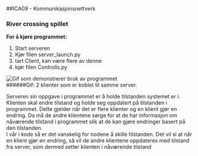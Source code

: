 ##ICA09 - Kommunikasjonsnettverk</br>
### River crossing spillet

**For å kjøre programmet: </br>**
1. Start serveren</br>
2. Kjør filen server_launch.py</br>
3. tart Client, kan være flere av denne</br>
4. kjør filen Controlls.py</br>

![Gif som demonstrerer bruk av programmet](https://i.gyazo.com/cd7066d9f10e0443f774723437c44a11.gif "Bilde av 2 klienter koblet til samme server")</br>
######Gif: 2 klienter som er koblet til samme server. 

Serveren sin oppgave i programmet er å holde tilstanden systemet er i. Klienten skal endre tilstand og holde seg oppdatert på tilstanden i programmet. Dette gjelder når det er flere klienter og en klient gjør en endring. Da må de andre klientene sørge for at de har informasjon om nåværende tilstand i programmet slik at de kan gjøre endringer basert på den tilstanden.</br>
I vår i kode så er det vanskelig for nodene å skille tilstanden. Det vil si at når en klient gjør en endring, så vil de andre klientene oppdateres med tilstand fra server, som dermed setter klienten i nåværende tilstand
